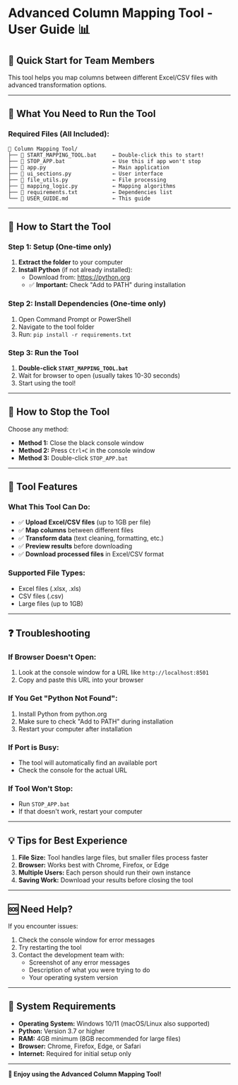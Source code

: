 # Advanced Column Mapping Tool - User Guide 📊

## 🎯 **Quick Start for Team Members**

This tool helps you map columns between different Excel/CSV files with advanced transformation options.

---

## 📁 **What You Need to Run the Tool**

### **Required Files (All Included):**
```
📂 Column Mapping Tool/
├── 🚀 START_MAPPING_TOOL.bat     ← Double-click this to start!
├── 🛑 STOP_APP.bat               ← Use this if app won't stop
├── 📄 app.py                     ← Main application
├── 📄 ui_sections.py             ← User interface
├── 📄 file_utils.py              ← File processing
├── 📄 mapping_logic.py           ← Mapping algorithms
├── 📄 requirements.txt           ← Dependencies list
└── 📖 USER_GUIDE.md              ← This guide
```

---

## 🚀 **How to Start the Tool**

### **Step 1: Setup (One-time only)**
1. **Extract the folder** to your computer
2. **Install Python** (if not already installed):
   - Download from: https://python.org
   - ✅ **Important:** Check "Add to PATH" during installation

### **Step 2: Install Dependencies (One-time only)**
1. Open Command Prompt or PowerShell
2. Navigate to the tool folder
3. Run: `pip install -r requirements.txt`

### **Step 3: Run the Tool**
1. **Double-click `START_MAPPING_TOOL.bat`**
2. Wait for browser to open (usually takes 10-30 seconds)
3. Start using the tool!

---

## 🛑 **How to Stop the Tool**

Choose any method:
- **Method 1:** Close the black console window
- **Method 2:** Press `Ctrl+C` in the console window  
- **Method 3:** Double-click `STOP_APP.bat`

---

## 🔧 **Tool Features**

### **What This Tool Can Do:**
- ✅ **Upload Excel/CSV files** (up to 1GB per file)
- ✅ **Map columns** between different files
- ✅ **Transform data** (text cleaning, formatting, etc.)
- ✅ **Preview results** before downloading
- ✅ **Download processed files** in Excel/CSV format

### **Supported File Types:**
- Excel files (.xlsx, .xls)
- CSV files (.csv)
- Large files (up to 1GB)

---

## ❓ **Troubleshooting**

### **If Browser Doesn't Open:**
1. Look at the console window for a URL like `http://localhost:8501`
2. Copy and paste this URL into your browser

### **If You Get "Python Not Found":**
1. Install Python from python.org
2. Make sure to check "Add to PATH" during installation
3. Restart your computer after installation

### **If Port is Busy:**
- The tool will automatically find an available port
- Check the console for the actual URL

### **If Tool Won't Stop:**
- Run `STOP_APP.bat`
- If that doesn't work, restart your computer

---

## 💡 **Tips for Best Experience**

1. **File Size:** Tool handles large files, but smaller files process faster
2. **Browser:** Works best with Chrome, Firefox, or Edge
3. **Multiple Users:** Each person should run their own instance
4. **Saving Work:** Download your results before closing the tool

---

## 🆘 **Need Help?**

If you encounter issues:
1. Check the console window for error messages
2. Try restarting the tool
3. Contact the development team with:
   - Screenshot of any error messages
   - Description of what you were trying to do
   - Your operating system version

---

## 📝 **System Requirements**

- **Operating System:** Windows 10/11 (macOS/Linux also supported)
- **Python:** Version 3.7 or higher
- **RAM:** 4GB minimum (8GB recommended for large files)
- **Browser:** Chrome, Firefox, Edge, or Safari
- **Internet:** Required for initial setup only

---

**🎉 Enjoy using the Advanced Column Mapping Tool!**
